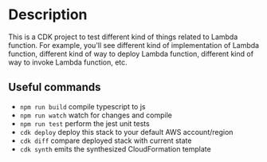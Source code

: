 # Description

This is a CDK project to test different kind of things related to Lambda function. For example, you'll see different kind of implementation of Lambda function, different kind of way to deploy Lambda function, different kind of way to invoke Lambda function, etc.

## Useful commands

- `npm run build` compile typescript to js
- `npm run watch` watch for changes and compile
- `npm run test` perform the jest unit tests
- `cdk deploy` deploy this stack to your default AWS account/region
- `cdk diff` compare deployed stack with current state
- `cdk synth` emits the synthesized CloudFormation template

